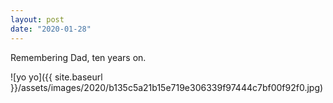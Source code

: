 ```yaml
---
layout: post
date: "2020-01-28"
---
```


Remembering Dad, ten years on.

![yo yo]({{ site.baseurl }}/assets/images/2020/b135c5a21b15e719e306339f97444c7bf00f92f0.jpg)
